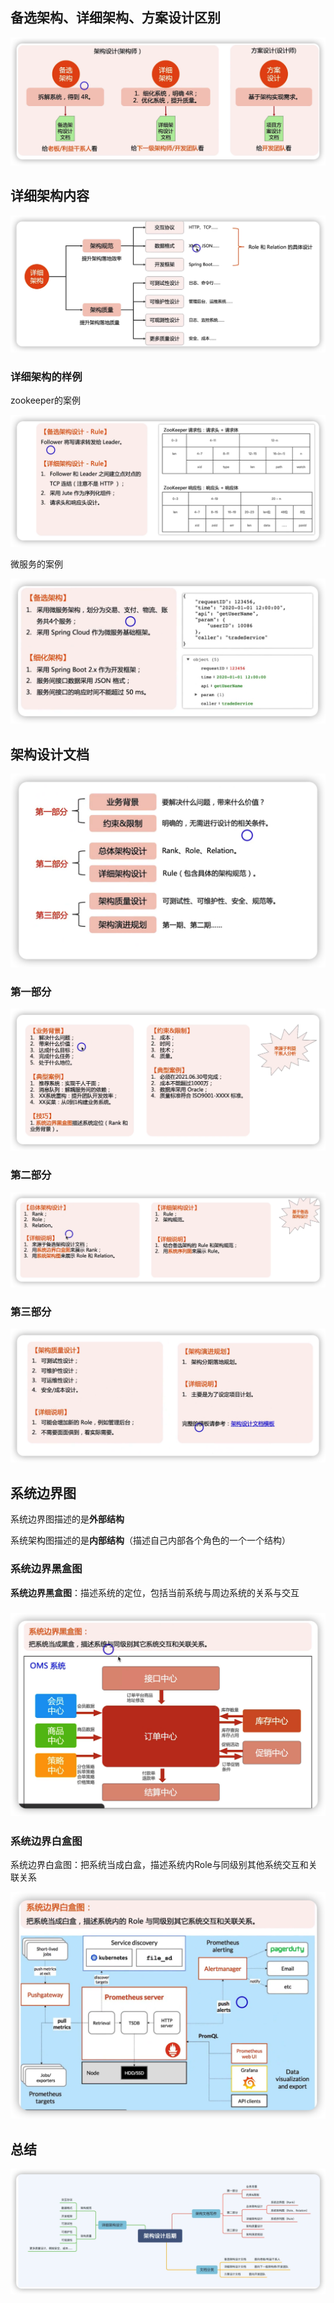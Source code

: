 ## 备选架构、详细架构、方案设计区别

![image-20220419225307262](static/images/image-20220419225307262.png)

## 详细架构内容

![image-20220419225638560](static/images/image-20220419225638560.png)

### 详细架构的样例

zookeeper的案例

![image-20220419225849819](static/images/image-20220419225849819.png)

微服务的案例

![image-20220419230029099](static/images/image-20220419230029099.png)

## 架构设计文档

![image-20220419230256159](static/images/image-20220419230256159.png)

### 第一部分

![image-20220419230430469](static/images/image-20220419230430469.png)

### 第二部分

![image-20220419230931094](static/images/image-20220419230931094.png)

### 第三部分

![image-20220419231444801](static/images/image-20220419231444801.png)

## 系统边界图

系统边界图描述的是**外部结构**

系统架构图描述的是**内部结构**（描述自己内部各个角色的一个一个结构）

### 系统边界黑盒图

**系统边界黑盒图**：描述系统的定位，包括当前系统与周边系统的关系与交互

### ![image-20220419230741442](static/images/image-20220419230741442.png)

### 系统边界白盒图

系统边界白盒图：把系统当成白盒，描述系统内Role与同级别其他系统交互和关联关系

![image-20220419231323013](static/images/image-20220419231323013.png)

## 总结

![image-20220419231620705](static/images/image-20220419231620705.png)